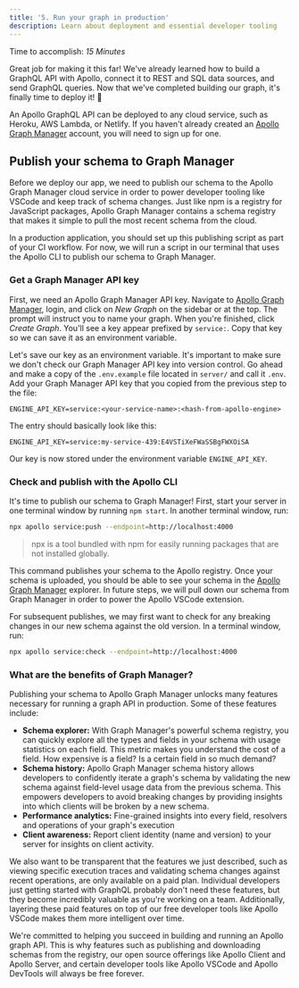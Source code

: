 ```yaml
---
title: '5. Run your graph in production'
description: Learn about deployment and essential developer tooling
---
```


Time to accomplish: _15 Minutes_

Great job for making it this far! We've already learned how to build a GraphQL API with Apollo, connect it to REST and SQL data sources, and send GraphQL queries. Now that we've completed building our graph, it's finally time to deploy it! 🎉

An Apollo GraphQL API can be deployed to any cloud service, such as Heroku, AWS Lambda, or Netlify. If you haven't already created an [Apollo Graph Manager](https://engine.apollographql.com/) account, you will need to sign up for one.

## Publish your schema to Graph Manager

Before we deploy our app, we need to publish our schema to the Apollo Graph Manager cloud service in order to power developer tooling like VSCode and keep track of schema changes. Just like npm is a registry for JavaScript packages, Apollo Graph Manager contains a schema registry that makes it simple to pull the most recent schema from the cloud.

In a production application, you should set up this publishing script as part of your CI workflow. For now, we will run a script in our terminal that uses the Apollo CLI to publish our schema to Graph Manager.

### Get a Graph Manager API key

First, we need an Apollo Graph Manager API key. Navigate to [Apollo Graph Manager](https://engine.apollographql.com/), login, and click on _New Graph_ on the sidebar or at the top. The prompt will instruct you to name your graph. When you're finished, click _Create Graph_. You'll see a key appear prefixed by `service:`. Copy that key so we can save it as an environment variable.

Let's save our key as an environment variable. It's important to make sure we don't check our Graph Manager API key into version control. Go ahead and make a copy of the `.env.example` file located in `server/` and call it `.env`. Add your Graph Manager API key that you copied from the previous step to the file:

```bash:title=.env
ENGINE_API_KEY=service:<your-service-name>:<hash-from-apollo-engine>
```

The entry should basically look like this:

```bash:title=.env
ENGINE_API_KEY=service:my-service-439:E4VSTiXeFWaSSBgFWXOiSA
```

Our key is now stored under the environment variable `ENGINE_API_KEY`.

### Check and publish with the Apollo CLI

It's time to publish our schema to Graph Manager! First, start your server in one terminal window by running `npm start`. In another terminal window, run:

```bash
npx apollo service:push --endpoint=http://localhost:4000
```

> npx is a tool bundled with npm for easily running packages that are not installed globally.

This command publishes your schema to the Apollo registry. Once your schema is uploaded, you should be able to see your schema in the [Apollo Graph Manager](https://engine.apollographql.com/) explorer. In future steps, we will pull down our schema from Graph Manager in order to power the Apollo VSCode extension.

For subsequent publishes, we may first want to check for any breaking changes in our new schema against the old version. In a terminal window, run:

```bash
npx apollo service:check --endpoint=http://localhost:4000
```

### What are the benefits of Graph Manager?

Publishing your schema to Apollo Graph Manager unlocks many features necessary for running a graph API in production. Some of these features include:

- **Schema explorer:** With Graph Manager's powerful schema registry, you can quickly explore all the types and fields in your schema with usage statistics on each field. This metric makes you understand the cost of a field. How expensive is a field? Is a certain field in so much demand?
- **Schema history:** Apollo Graph Manager schema history allows developers to confidently iterate a graph's schema by validating the new schema against field-level usage data from the previous schema. This empowers developers to avoid breaking changes by providing insights into which clients will be broken by a new schema.
- **Performance analytics:** Fine-grained insights into every field, resolvers and operations of your graph's execution
- **Client awareness:** Report client identity (name and version) to your server for insights on client activity.

We also want to be transparent that the features we just described, such as viewing specific execution traces and validating schema changes against recent operations, are only available on a paid plan. Individual developers just getting started with GraphQL probably don't need these features, but they become incredibly valuable as you're working on a team. Additionally, layering these paid features on top of our free developer tools like Apollo VSCode makes them more intelligent over time.

We're committed to helping you succeed in building and running an Apollo graph API. This is why features such as publishing and downloading schemas from the registry, our open source offerings like Apollo Client and Apollo Server, and certain developer tools like Apollo VSCode and Apollo DevTools will always be free forever.
